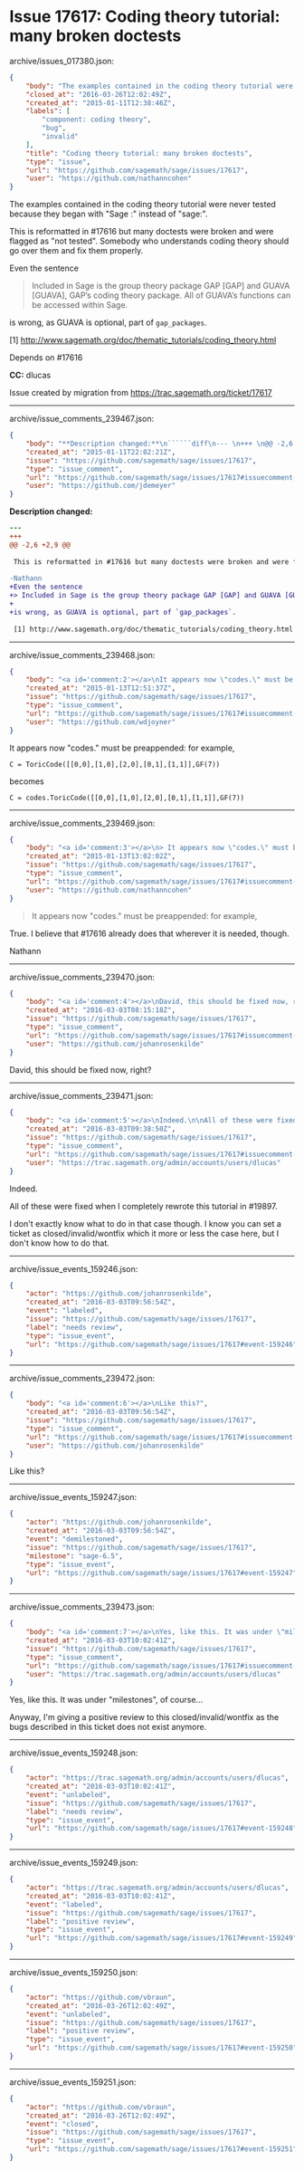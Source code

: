 # Issue 17617: Coding theory tutorial: many broken doctests

archive/issues_017380.json:
```json
{
    "body": "The examples contained in the coding theory tutorial were never tested because they began with \"Sage :\" instead of \"sage:\".\n\nThis is reformatted in #17616 but many doctests were broken and were flagged as \"not tested\". Somebody who understands coding theory should go over them and fix them properly.\n\nEven the sentence\n> Included in Sage is the group theory package GAP [GAP] and GUAVA [GUAVA], GAP\u2019s coding theory package. All of GUAVA\u2019s functions can be accessed within Sage.\n\nis wrong, as GUAVA is optional, part of `gap_packages`.\n\n[1] http://www.sagemath.org/doc/thematic_tutorials/coding_theory.html \n\nDepends on #17616\n\n**CC:**  dlucas\n\nIssue created by migration from https://trac.sagemath.org/ticket/17617\n\n",
    "closed_at": "2016-03-26T12:02:49Z",
    "created_at": "2015-01-11T12:38:46Z",
    "labels": [
        "component: coding theory",
        "bug",
        "invalid"
    ],
    "title": "Coding theory tutorial: many broken doctests",
    "type": "issue",
    "url": "https://github.com/sagemath/sage/issues/17617",
    "user": "https://github.com/nathanncohen"
}
```
The examples contained in the coding theory tutorial were never tested because they began with "Sage :" instead of "sage:".

This is reformatted in #17616 but many doctests were broken and were flagged as "not tested". Somebody who understands coding theory should go over them and fix them properly.

Even the sentence
> Included in Sage is the group theory package GAP [GAP] and GUAVA [GUAVA], GAP’s coding theory package. All of GUAVA’s functions can be accessed within Sage.

is wrong, as GUAVA is optional, part of `gap_packages`.

[1] http://www.sagemath.org/doc/thematic_tutorials/coding_theory.html 

Depends on #17616

**CC:**  dlucas

Issue created by migration from https://trac.sagemath.org/ticket/17617





---

archive/issue_comments_239467.json:
```json
{
    "body": "**Description changed:**\n``````diff\n--- \n+++ \n@@ -2,6 +2,9 @@\n \n This is reformatted in #17616 but many doctests were broken and were flagged as \"not tested\". Somebody who understands coding theory should go over them and fix them properly.\n \n-Nathann\n+Even the sentence\n+> Included in Sage is the group theory package GAP [GAP] and GUAVA [GUAVA], GAP\u2019s coding theory package. All of GUAVA\u2019s functions can be accessed within Sage.\n+\n+is wrong, as GUAVA is optional, part of `gap_packages`.\n \n [1] http://www.sagemath.org/doc/thematic_tutorials/coding_theory.html \n``````\n",
    "created_at": "2015-01-11T22:02:21Z",
    "issue": "https://github.com/sagemath/sage/issues/17617",
    "type": "issue_comment",
    "url": "https://github.com/sagemath/sage/issues/17617#issuecomment-239467",
    "user": "https://github.com/jdemeyer"
}
```

**Description changed:**
``````diff
--- 
+++ 
@@ -2,6 +2,9 @@
 
 This is reformatted in #17616 but many doctests were broken and were flagged as "not tested". Somebody who understands coding theory should go over them and fix them properly.
 
-Nathann
+Even the sentence
+> Included in Sage is the group theory package GAP [GAP] and GUAVA [GUAVA], GAP’s coding theory package. All of GUAVA’s functions can be accessed within Sage.
+
+is wrong, as GUAVA is optional, part of `gap_packages`.
 
 [1] http://www.sagemath.org/doc/thematic_tutorials/coding_theory.html 
``````




---

archive/issue_comments_239468.json:
```json
{
    "body": "<a id='comment:2'></a>\nIt appears now \"codes.\" must be preappended: for example,\n\n```\nC = ToricCode([[0,0],[1,0],[2,0],[0,1],[1,1]],GF(7))\n```\nbecomes\n\n```\nC = codes.ToricCode([[0,0],[1,0],[2,0],[0,1],[1,1]],GF(7))\n```",
    "created_at": "2015-01-13T12:51:37Z",
    "issue": "https://github.com/sagemath/sage/issues/17617",
    "type": "issue_comment",
    "url": "https://github.com/sagemath/sage/issues/17617#issuecomment-239468",
    "user": "https://github.com/wdjoyner"
}
```

<a id='comment:2'></a>
It appears now "codes." must be preappended: for example,

```
C = ToricCode([[0,0],[1,0],[2,0],[0,1],[1,1]],GF(7))
```
becomes

```
C = codes.ToricCode([[0,0],[1,0],[2,0],[0,1],[1,1]],GF(7))
```



---

archive/issue_comments_239469.json:
```json
{
    "body": "<a id='comment:3'></a>\n> It appears now \"codes.\" must be preappended: for example,\n\nTrue. I believe that #17616 already does that wherever it is needed, though.\n\nNathann",
    "created_at": "2015-01-13T13:02:02Z",
    "issue": "https://github.com/sagemath/sage/issues/17617",
    "type": "issue_comment",
    "url": "https://github.com/sagemath/sage/issues/17617#issuecomment-239469",
    "user": "https://github.com/nathanncohen"
}
```

<a id='comment:3'></a>
> It appears now "codes." must be preappended: for example,

True. I believe that #17616 already does that wherever it is needed, though.

Nathann



---

archive/issue_comments_239470.json:
```json
{
    "body": "<a id='comment:4'></a>\nDavid, this should be fixed now, right?",
    "created_at": "2016-03-03T08:15:18Z",
    "issue": "https://github.com/sagemath/sage/issues/17617",
    "type": "issue_comment",
    "url": "https://github.com/sagemath/sage/issues/17617#issuecomment-239470",
    "user": "https://github.com/johanrosenkilde"
}
```

<a id='comment:4'></a>
David, this should be fixed now, right?



---

archive/issue_comments_239471.json:
```json
{
    "body": "<a id='comment:5'></a>\nIndeed.\n\nAll of these were fixed when I completely rewrote this tutorial in #19897. \n\nI don't exactly know what to do in that case though. I know you can set a ticket as closed/invalid/wontfix which it more or less the case here, but I don't know how to do that.",
    "created_at": "2016-03-03T09:38:50Z",
    "issue": "https://github.com/sagemath/sage/issues/17617",
    "type": "issue_comment",
    "url": "https://github.com/sagemath/sage/issues/17617#issuecomment-239471",
    "user": "https://trac.sagemath.org/admin/accounts/users/dlucas"
}
```

<a id='comment:5'></a>
Indeed.

All of these were fixed when I completely rewrote this tutorial in #19897. 

I don't exactly know what to do in that case though. I know you can set a ticket as closed/invalid/wontfix which it more or less the case here, but I don't know how to do that.



---

archive/issue_events_159246.json:
```json
{
    "actor": "https://github.com/johanrosenkilde",
    "created_at": "2016-03-03T09:56:54Z",
    "event": "labeled",
    "issue": "https://github.com/sagemath/sage/issues/17617",
    "label": "needs review",
    "type": "issue_event",
    "url": "https://github.com/sagemath/sage/issues/17617#event-159246"
}
```



---

archive/issue_comments_239472.json:
```json
{
    "body": "<a id='comment:6'></a>\nLike this?",
    "created_at": "2016-03-03T09:56:54Z",
    "issue": "https://github.com/sagemath/sage/issues/17617",
    "type": "issue_comment",
    "url": "https://github.com/sagemath/sage/issues/17617#issuecomment-239472",
    "user": "https://github.com/johanrosenkilde"
}
```

<a id='comment:6'></a>
Like this?



---

archive/issue_events_159247.json:
```json
{
    "actor": "https://github.com/johanrosenkilde",
    "created_at": "2016-03-03T09:56:54Z",
    "event": "demilestoned",
    "issue": "https://github.com/sagemath/sage/issues/17617",
    "milestone": "sage-6.5",
    "type": "issue_event",
    "url": "https://github.com/sagemath/sage/issues/17617#event-159247"
}
```



---

archive/issue_comments_239473.json:
```json
{
    "body": "<a id='comment:7'></a>\nYes, like this. It was under \"milestones\", of course...\n\nAnyway, I'm giving a positive review to this closed/invalid/wontfix as the bugs described in this ticket does not exist anymore.",
    "created_at": "2016-03-03T10:02:41Z",
    "issue": "https://github.com/sagemath/sage/issues/17617",
    "type": "issue_comment",
    "url": "https://github.com/sagemath/sage/issues/17617#issuecomment-239473",
    "user": "https://trac.sagemath.org/admin/accounts/users/dlucas"
}
```

<a id='comment:7'></a>
Yes, like this. It was under "milestones", of course...

Anyway, I'm giving a positive review to this closed/invalid/wontfix as the bugs described in this ticket does not exist anymore.



---

archive/issue_events_159248.json:
```json
{
    "actor": "https://trac.sagemath.org/admin/accounts/users/dlucas",
    "created_at": "2016-03-03T10:02:41Z",
    "event": "unlabeled",
    "issue": "https://github.com/sagemath/sage/issues/17617",
    "label": "needs review",
    "type": "issue_event",
    "url": "https://github.com/sagemath/sage/issues/17617#event-159248"
}
```



---

archive/issue_events_159249.json:
```json
{
    "actor": "https://trac.sagemath.org/admin/accounts/users/dlucas",
    "created_at": "2016-03-03T10:02:41Z",
    "event": "labeled",
    "issue": "https://github.com/sagemath/sage/issues/17617",
    "label": "positive review",
    "type": "issue_event",
    "url": "https://github.com/sagemath/sage/issues/17617#event-159249"
}
```



---

archive/issue_events_159250.json:
```json
{
    "actor": "https://github.com/vbraun",
    "created_at": "2016-03-26T12:02:49Z",
    "event": "unlabeled",
    "issue": "https://github.com/sagemath/sage/issues/17617",
    "label": "positive review",
    "type": "issue_event",
    "url": "https://github.com/sagemath/sage/issues/17617#event-159250"
}
```



---

archive/issue_events_159251.json:
```json
{
    "actor": "https://github.com/vbraun",
    "created_at": "2016-03-26T12:02:49Z",
    "event": "closed",
    "issue": "https://github.com/sagemath/sage/issues/17617",
    "type": "issue_event",
    "url": "https://github.com/sagemath/sage/issues/17617#event-159251"
}
```
